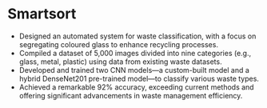 # Smartsort
- Designed an automated system for waste classification, with a focus on segregating coloured glass to enhance recycling processes.  
- Compiled a dataset of 5,000 images divided into nine categories (e.g., glass, metal, plastic) using data from existing waste datasets.  
- Developed and trained two CNN models—a custom-built model and a hybrid DenseNet201 pre-trained model—to classify various waste types.  
- Achieved a remarkable 92% accuracy, exceeding current methods and offering significant advancements in waste management efficiency.  
